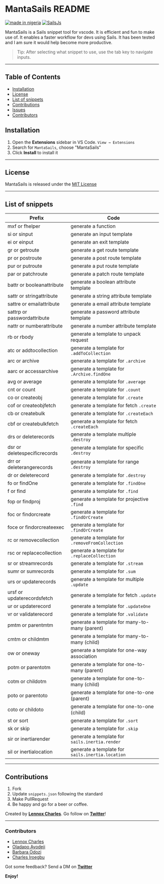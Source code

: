 # MantaSails README

[![made in nigeria](https://img.shields.io/badge/made%20in-nigeria-008751.svg?style=for-the-badge)](https://github.com/acekyd/made-in-nigeria) [![SailsJs](https://img.shields.io/badge/Framework-SailsJs-blue.svg?longCache=true&style=for-the-badge)](https://sailsjs.com/)

MantaSails is a Sails snippet tool for vscode. It is efficient and fun to make use of. It enables a faster workflow for devs using Sails. It has been tested and I am sure it would help become more productive.

> Tip: After selecting what snippet to use, use the tab key to navigate inputs.

---

## Table of Contents

- [Installation](#installation)
- [License](#license)
- [List of snippets](#list-of-snippets)
- [Contributions](#contributions)
- [Issues](#issues)
- [Contributors](#contributors)

## Installation

1. Open the **Extensions** sidebar in VS Code. `View → Extensions`
2. Search for `MantaSails`, choose "MantaSails"
3. Click **Install** to install it

---

## License

MantaSails is released under the [MIT License](https://github.com/lennyAiko/MantaSails/blob/main/LICENSE)

---

## List of snippets

| Prefix                       | Code                                             |
| ---------------------------- | ------------------------------------------------ |
| mxf or fhelper               | generate a function                              |
| si or sinput                 | generate an input template                       |
| ei or einput                 | generate an exit template                        |
| gr or getroute               | generate a get route template                    |
| pr or postroute              | generate a post route template                   |
| pur or putroute              | generate a put route template                    |
| par or patchroute            | generate a patch route template                  |
| battr or booleanattribute    | generate a boolean attribute template            |
| sattr or stringattribute     | generate a string attribute template             |
| sattre or emailattribute     | generate a email attribute template              |
| sattrp or passwordattribute  | generate a password attribute template           |
| nattr or numberattribute     | generate a number attribute template             |
| rb or rbody                  | generate a template to unpack request            |
| atc or addtocollection       | generate a template for `.addToCollection`       |
| arc or archive               | generate a template for `.archive`               |
| aarc or accessarchive        | generate a template for `.Archive.findOne`       |
| avg or average               | generate a template for `.average`               |
| cnt or count                 | generate a template for `.count`                 |
| co or createobj              | generate a template for `.create`                |
| cof or createobjfetch        | generate a template for fetch `.create`          |
| cb or createbulk             | generate a template for `.createEach`            |
| cbf or createbulkfetch       | generate a template for fetch `.createEach`      |
| drs or deleterecords         | generate a template multiple `.destroy`          |
| dsr or deletespecificrecords | generate a template for specific `.destroy`      |
| drr or deleterangerecords    | generate a template for range `.destroy`         |
| dr or deleterecord           | generate a template for `.destroy`               |
| fo or findOne                | generate a template for `.findOne`               |
| f or find                    | generate a template for `.find`                  |
| fop or findproj              | generate a template for projective `.find`       |
| foc or findorcreate          | generate a template for `.findOrCreate`          |
| foce or findorcreateexec     | generate a template for `.findOrCreate`          |
| rc or removecollection       | generate a template for `.removeFromCollection`  |
| rsc or replacecollection     | generate a template for `.replaceCollection`     |
| sr or streamrecords          | generate a template for `.stream`                |
| sumr or sumrecords           | generate a template for `.sum`                   |
| urs or updaterecords         | generate a template for multiple `.update`       |
| ursf or updaterecordsfetch   | generate a template for fetch `.update`          |
| ur or updaterecord           | generate a template for `.updateOne`             |
| vr or validaterecord         | generate a template for `.validate`              |
| pmtm or parentmtm            | generate a template for many-to-many (parent)    |
| cmtm or childmtm             | generate a template for many-to-many (child)     |
| ow or oneway                 | generate a template for one-way association      |
| potm or parentotm            | generate a template for one-to-many (parent)     |
| cotm or childotm             | generate a template for one-to-many (child)      |
| poto or parentoto            | generate a template for one-to-one (parent)      |
| coto or childoto             | generate a template for one-to-one (child)       |
| st or sort                   | generate a template for `.sort`                  |
| sk or skip                   | generate a template for `.skip`                  |
| sir or inertiarender         | generate a template for `sails.inertia.render`   |
| sil or inertialocation       | generate a template for `sails.inertia.location` |

---

## Contributions

1. Fork
2. Update `snippets.json` following the standard
3. Make PullRequest
4. Be happy and go for a beer or coffee.

Created by **[Lennox Charles](https://github.com/lennyaiko)**.
Go follow on **[Twitter](https://twitter.com/c_lennyx)**!

---

### Contributors

- [Lennox Charles](https://github.com/lennyaiko)
- [Oladapo Ayodeji](https://github.com/Dipsaint1)
- [Barbara Odozi](https://github.com/geekiedj)
- [Charles Iroegbu](https://github.com/charlescookey)

Got some feedback? Send a DM on **[Twitter](https://twitter.com/c_lennyx)**

**Enjoy!**
